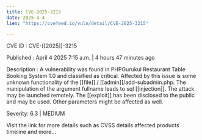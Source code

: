 ```yaml
---
title: CVE-2025-3215
date: 2025-4-4
lien: "https://cvefeed.io/vuln/detail/CVE-2025-3215"

---
```


CVE ID : CVE-[[2025]]-3215

Published :  April 4
2025
7:15 a.m. | 4 hours
47 minutes ago

Description : A vulnerability was found in PHPGurukul Restaurant Table Booking System 1.0 and classified as critical. Affected by this issue is some unknown functionality of the  [[file]] / [[admin]]/add-subadmin.php. The manipulation of the argument fullname leads to sql  [[injection]]. The attack may be launched remotely. The  [[exploit]] has been disclosed to the public and may be used. Other parameters might be affected as well.

Severity: 6.3 | MEDIUM

Visit the link for more details
such as CVSS details
affected products
timeline
and more...
